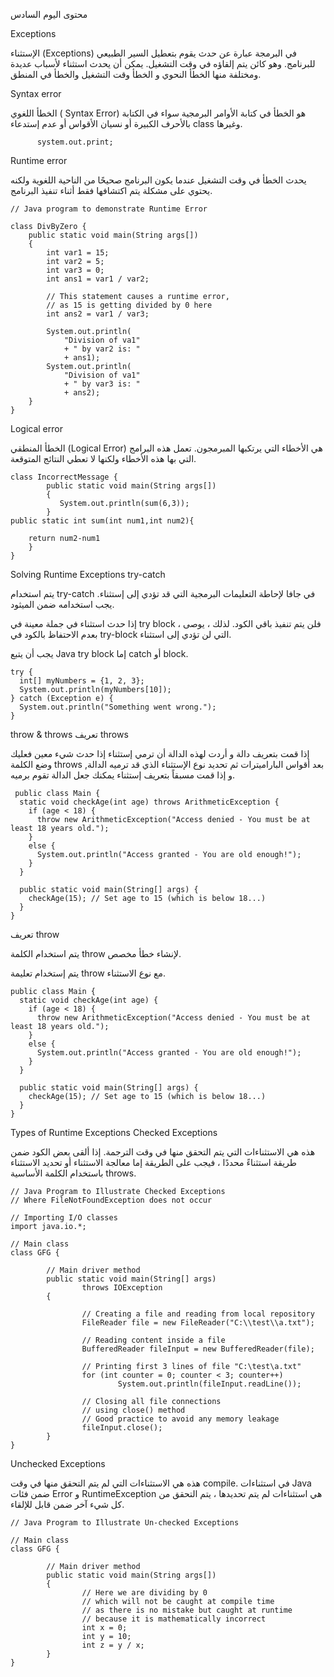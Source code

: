 محتوى اليوم السادس

Exceptions

الإستثناء (Exceptions) في البرمجة عبارة عن حدث يقوم بتعطيل السير الطبيعي للبرنامج. وهو كائن يتم إلقاؤه في وقت التشغيل.
يمكن أن يحدث استثناء لأسباب عديدة ومختلفة منها الخطأ النحوي و الخطأ وقت التشغيل والخطأ في المنطق.


Syntax error 

الخطأ اللغوي ( Syntax Error) هو الخطأ في كتابة الأوامر البرمجية سواء في الكتابة بالأحرف الكبيرة أو نسيان الأقواس أو عدم إستدعاء class وغيرها.


          system.out.print; 


Runtime error 

يحدث الخطأ في وقت التشغيل عندما يكون البرنامج صحيحًا من الناحية اللغوية ولكنه يحتوي على مشكلة يتم اكتشافها فقط أثناء تنفيذ البرنامج.


    // Java program to demonstrate Runtime Error
      
    class DivByZero {
        public static void main(String args[])
        {
            int var1 = 15;
            int var2 = 5;
            int var3 = 0;
            int ans1 = var1 / var2;
      
            // This statement causes a runtime error,
            // as 15 is getting divided by 0 here
            int ans2 = var1 / var3;
      
            System.out.println(
                "Division of va1"
                + " by var2 is: "
                + ans1);
            System.out.println(
                "Division of va1"
                + " by var3 is: "
                + ans2);
        }
    }


Logical error

الخطأ المنطقي (Logical Error) هي الأخطاء التي يرتكبها المبرمجون. تعمل هذه البرامج التي بها هذه الأخطاء ولكنها لا تعطي النتائج المتوقعة.


    class IncorrectMessage {
            public static void main(String args[])
            {
               System.out.println(sum(6,3)); 
            }
    public static int sum(int num1,int num2){
    
        return num2-num1
        }
    }
    


Solving Runtime Exceptions 
try-catch

يتم استخدام try-catch في جافا لإحاطة التعليمات البرمجية التي قد تؤدي إلى إستثناء. يجب استخدامه ضمن الميثود.

إذا حدث استثناء في جملة معينة في try block ، فلن يتم تنفيذ باقي الكود. لذلك ، يوصى بعدم الاحتفاظ بالكود في try-block التي لن تؤدي إلى استثناء.

يجب أن يتبع Java try block إما catch أو block.


    try {
      int[] myNumbers = {1, 2, 3};
      System.out.println(myNumbers[10]);
    } catch (Exception e) {
      System.out.println("Something went wrong.");
    }


throw & throws 
تعريف  throws 

إذا قمت بتعريف دالة و أردت لهذه الدالة أن ترمي إستثناء إذا حدث شيء معين فعليك وضع الكلمة throws
 بعد أقواس الباراميترات ثم تحديد نوع الإستثناء الذي قد ترميه الدالة, و إذا قمت مسبقاً بتعريف إستثناء يمكنك جعل الدالة تقوم برميه.
 

     public class Main {
      static void checkAge(int age) throws ArithmeticException {
        if (age < 18) {
          throw new ArithmeticException("Access denied - You must be at least 18 years old.");
        }
        else {
          System.out.println("Access granted - You are old enough!");
        }
      }
    
      public static void main(String[] args) {
        checkAge(15); // Set age to 15 (which is below 18...)
      }
    }


تعريف throw

يتم استخدام الكلمة throw  لإنشاء خطأ مخصص.

يتم إستخدام تعليمة throw مع نوع الاستثناء.


    public class Main {
      static void checkAge(int age) {
        if (age < 18) {
          throw new ArithmeticException("Access denied - You must be at least 18 years old.");
        }
        else {
          System.out.println("Access granted - You are old enough!");
        }
      }
    
      public static void main(String[] args) {
        checkAge(15); // Set age to 15 (which is below 18...)
      }
    }


Types of Runtime Exceptions 
Checked Exceptions

هذه هي الاستثناءات التي يتم التحقق منها في وقت الترجمة. إذا ألقى بعض الكود ضمن طريقة استثناءً محددًا ، فيجب على الطريقة إما معالجة الاستثناء أو تحديد الاستثناء باستخدام الكلمة الأساسية throws.


    // Java Program to Illustrate Checked Exceptions
    // Where FileNotFoundException does not occur
    
    // Importing I/O classes
    import java.io.*;
    
    // Main class
    class GFG {
    
            // Main driver method
            public static void main(String[] args)
                    throws IOException
            {
    
                    // Creating a file and reading from local repository
                    FileReader file = new FileReader("C:\\test\\a.txt");
    
                    // Reading content inside a file
                    BufferedReader fileInput = new BufferedReader(file);
    
                    // Printing first 3 lines of file "C:\test\a.txt"
                    for (int counter = 0; counter < 3; counter++)
                            System.out.println(fileInput.readLine());
    
                    // Closing all file connections
                    // using close() method
                    // Good practice to avoid any memory leakage
                    fileInput.close();
            }
    }
    


Unchecked Exceptions 

هذه هي الاستثناءات التي لم يتم التحقق منها في وقت compile. في استثناءات Java ضمن فئات Error و RuntimeException هي استثناءات لم يتم تحديدها ، يتم التحقق من كل شيء آخر ضمن قابل للإلقاء.


    // Java Program to Illustrate Un-checked Exceptions
    
    // Main class
    class GFG {
    
            // Main driver method
            public static void main(String args[])
            {
                    // Here we are dividing by 0
                    // which will not be caught at compile time
                    // as there is no mistake but caught at runtime
                    // because it is mathematically incorrect
                    int x = 0;
                    int y = 10;
                    int z = y / x;
            }
    }
